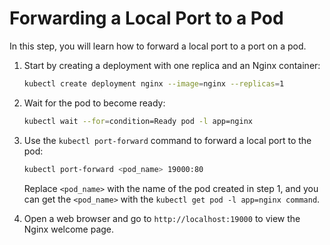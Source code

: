# Forwarding a Local Port to a Pod

In this step, you will learn how to forward a local port to a port on a pod.

1. Start by creating a deployment with one replica and an Nginx container:

   ```bash
   kubectl create deployment nginx --image=nginx --replicas=1
   ```

2. Wait for the pod to become ready:

   ```bash
   kubectl wait --for=condition=Ready pod -l app=nginx
   ```

3. Use the `kubectl port-forward` command to forward a local port to the pod:

   ```bash
   kubectl port-forward <pod_name> 19000:80
   ```

   Replace `<pod_name>` with the name of the pod created in step 1, and you can get the `<pod_name>` with the `kubectl get pod -l app=nginx command`.

4. Open a web browser and go to `http://localhost:19000` to view the Nginx welcome page.
